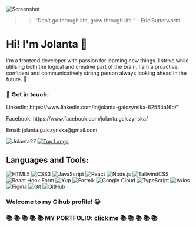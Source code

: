 
![Screenshot](https://user-images.githubusercontent.com/53143114/116747441-328fbc00-a9fe-11eb-8e73-8c21d3814e30.jpg)



>><q>Don’t go through life, grow through life.</q> – Eric Butterworth


<h1>Hi! I'm Jolanta  &#128075;</h1>

<p>I'm a frontend developer with passion for learning new things. 
I strive while utilising both the logical and creative part of the brain. 
I am a proactive, confident and communicatively strong person always looking ahead in the future. &#128640;</p>


<h3>&#128233; Get in touch:</h3>
<p>LinkedIn: https://www.linkedin.com/in/jolanta-galczynska-62554a16b/"</p>
<p>Facebook: https://www.facebook.com/jolanta.galczynska/</p>
<p>Email: jolanta.galczynska@gmail.com</p>

![Jolanta27](https://github-readme-stats.vercel.app/api?username=Jolanta27&show_icons=true&theme=radical) [![Top Langs](https://github-readme-stats.vercel.app/api/top-langs/?username=Jolanta27&layout=compact)](https://github.com/Jolanta27/github-readme-stats)

## Languages and Tools:

![HTML5](https://img.shields.io/badge/-HTML5-black?style=flat-square&logo=html5)
![CSS3](https://img.shields.io/badge/-CSS3-black?style=flat-square&logo=css3)
![JavaScript](https://img.shields.io/badge/-JavaScript-black?style=flat-square&logo=javascript)
![React](https://img.shields.io/badge/-React-black?style=flat-square&logo=react)
![Node.js](https://img.shields.io/badge/-Node.js-black?style=flat-square&logo=node.js)
![TailwindCSS](https://img.shields.io/badge/-TailwindCSS-black?style=flat-square&logo=tailwind-css)
![React Hook Form](https://img.shields.io/badge/-React%20Hook%20Form-black?style=flat-square&logo=react)
![Yup](https://img.shields.io/badge/-Yup-black?style=flat-square&logo=yup)
![Formik](https://img.shields.io/badge/-Formik-black?style=flat-square&logo=formik)
![Google Cloud](https://img.shields.io/badge/-Google%20Cloud-black?style=flat-square&logo=google-cloud)
![TypeScript](https://img.shields.io/badge/-TypeScript-black?style=flat-square&logo=typescript)
![Axios](https://img.shields.io/badge/-Axios-black?style=flat-square&logo=axios)
![Figma](https://img.shields.io/badge/-Figma-black?style=flat-square&logo=figma)
![Git](https://img.shields.io/badge/-Git-black?style=flat-square&logo=git)
![GitHub](https://img.shields.io/badge/-GitHub-black?style=flat-square&logo=github)

<h3>Welcome to my Gihub profile! &#128512;<h3>
  
   :books: :books: :books: :books: :books: MY PORTFOLIO: [click me](https://jolanta27.github.io/) :books: :books: :books: :books: :books: 
